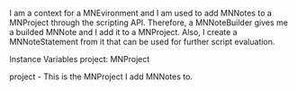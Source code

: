I am a context for a MNEvironment and I am used to add MNNotes to a MNProject through the scripting API. 
Therefore, a MNNoteBuilder gives me a builded MNNote and I add it to a MNProject. Also, I create a MNNoteStatement from it that can be used for further script evaluation.

Instance Variables
	project:		MNProject

project
	- This is the MNProject I add MNNotes to.
